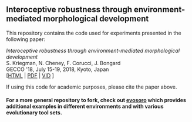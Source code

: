 Interoceptive robustness through environment-mediated morphological development
--------------------
This repository contains the code used for experiments presented in the following paper:

_Interoceptive robustness through environment-mediated morphological development_<br>
S. Kriegman, N. Cheney, F. Corucci, J. Bongard<br>
GECCO '18, July 15-19, 2018, Kyoto, Japan<br>
[<a href="https://skriegman.github.io/">HTML</a>  |  <a href="https://skriegman.github.io/">PDF</a> | <a href="https://skriegman.github.io/">VID</a> ] <br>


If using this code for academic purposes, please cite the paper above.

#### For a more general repository to fork, check out <a href="https://github.com/skriegman/evosoro">evosoro</a> which provides additional examples in different environments and with various evolutionary tool sets.
